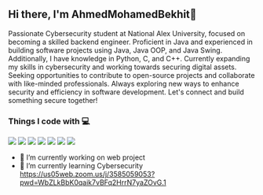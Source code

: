 <h2> Hi there, I'm AhmedMohamedBekhit👾 </h2>
<p>Passionate Cybersecurity student at National Alex University, focused on becoming a skilled backend engineer. Proficient in Java and experienced in building software projects using Java, Java OOP, and Java Swing. 
Additionally, I have  knowledge in Python, C, and C++.
Currently expanding my skills in cybersecurity and working towards securing digital assets.
Seeking opportunities to contribute to open-source projects and collaborate with like-minded professionals. Always exploring new ways to enhance security and efficiency in software development.
Let's connect and build something secure together!</p>

<h3>Things I code with 💻</h2>
<p>

  <img src="https://img.shields.io/badge/javascript-%23323330.svg?style=flat-square&logo=javascript&logoColor=%23F7DF1E"/>
 
  <img src="https://img.shields.io/badge/java-%23ED8B00.svg?style=flat-square&logo=java&logoColor=white"/>



  <img src="https://img.shields.io/badge/c++-%2300599C.svg?style=flat-square&logo=c%2B%2B&logoColor=white"/>
  <img src="https://img.shields.io/badge/c-%2300599C.svg?style=flat-square&logo=c&logoColor=white"/>
  <img src="https://img.shields.io/badge/python-3670A0?style=flat-square&logo=python&logoColor=ffdd54"/>
  <img src="https://img.shields.io/badge/mysql-%2300f.svg?style=flat-square&logo=mysql&logoColor=white"/>
 

  
  <img src="https://img.shields.io/badge/-Git-black?style=flat-square&logo=git"/>
 
</p>

- 🔭 I’m currently working on  web project
- 🌱 I’m currently learning Cybersecurity
https://us05web.zoom.us/j/3585059053?pwd=WbZLkBbK0qaik7vBFq2HrrN7yaZOvG.1